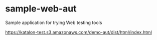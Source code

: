 # sample-web-aut
Sample application for trying Web testing tools

https://katalon-test.s3.amazonaws.com/demo-aut/dist/html/index.html
